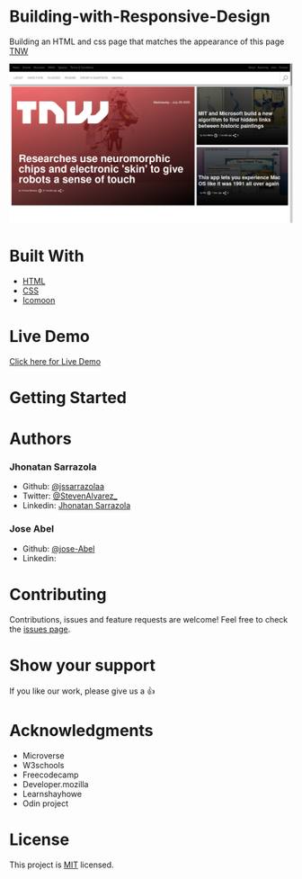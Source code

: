 # Building-with-Responsive-Design

Building an HTML and css page that matches the appearance of this page [TNW](https://thenextweb.com/)

<p align="center">
  <img src="./img/screenshot.png" width="850" title="Screenshot">
</p>

# Built With

- [HTML](https://developer.mozilla.org/en-US/docs/Web/HTML)
- [CSS](https://www.w3schools.com/css/)
- [Icomoon](https://icomoon.io/)


# Live Demo

[Click here for Live Demo](https://jssarrazolaa.github.io/NYT-Article-Space-Ripples_MPS/)

# Getting Started

# Authors

### Jhonatan Sarrazola

- Github: [@jssarrazolaa](https://github.com/jssarrazolaa)
- Twitter: [@StevenAlvarez_](https://twitter.com/StevenAlvarez_)
- Linkedin: [Jhonatan Sarrazola](https://www.linkedin.com/in/jhonatan-sarrazola-6a46a01a5/)

### Jose Abel

- Github: [@jose-Abel](https://github.com/jose-Abel)
- Linkedin: [](https://www.linkedin.com/in/jose-abel-ramirez-frontany-7674a842/)

# Contributing

Contributions, issues and feature requests are welcome!
Feel free to check the [issues page](https://github.com/jssarrazolaa/Building-with-Responsive-Design/issues).

# Show your support

If you like our work, please give us a :+1:

# Acknowledgments

- Microverse
- W3schools
- Freecodecamp
- Developer.mozilla
- Learnshayhowe
- Odin project

# License

This project is [MIT](https://opensource.org/licenses/MIT) licensed.
